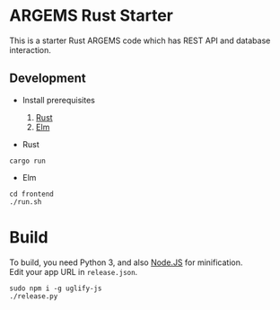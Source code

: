 # ARGEMS Rust Starter

This is a starter Rust ARGEMS code which has REST API and database interaction.



## Development

- Install prerequisites
    1. [Rust](https://www.rust-lang.org/tools/install)
    2. [Elm](https://guide.elm-lang.org/install/elm.html)

- Rust
```
cargo run
```

- Elm
```
cd frontend
./run.sh
```

# Build
To build, you need Python 3, and also [Node.JS](https://nodejs.org/en/download/) for minification.  
Edit your app URL in `release.json`.
```
sudo npm i -g uglify-js
./release.py
```